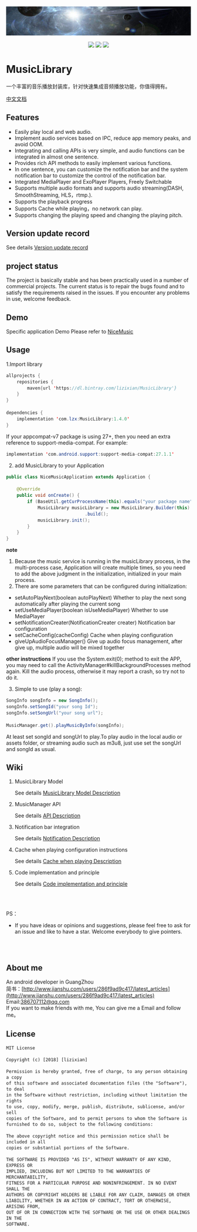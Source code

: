<p align="center">
<a href="art/logo.jpg"><img src="art/logo.jpg"/></a>
</p>

<p align="center">
<a href="http://developer.android.com/index.html"><img src="https://img.shields.io/badge/platform-android-green.svg"></a>
<a href="https://bintray.com/lizixian/MusicLibrary/MusicLibrary/_latestVersion"><img src="https://api.bintray.com/packages/lizixian/MusicLibrary/MusicLibrary/images/download.svg"></a>
<a href="http://choosealicense.com/licenses/mit/"><img src="https://img.shields.io/badge/license-MIT-green.svg"></a>
</p>

# MusicLibrary

一个丰富的音乐播放封装库，针对快速集成音频播放功能，你值得拥有。 

[中文文档](https://github.com/lizixian18/MusicLibrary/blob/master/README-ZH.md)

## Features

- Easily play local and web audio.
- Implement audio services based on IPC, reduce app memory peaks, and avoid OOM.
- Integrating and calling APIs is very simple, and audio functions can be integrated in almost one sentence.
- Provides rich API methods to easily implement various functions.
- In one sentence, you can customize the notification bar and the system notification bar to customize the control of the notification bar.
- Integrated MediaPlayer and ExoPlayer Players, Freely Switchable
- Supports multiple audio formats and supports audio streaming(DASH, SmoothStreaming, HLS，rtmp.).
- Supports the playback progress
- Supports Cache while playing，no network can play.
- Supports changing the playing speed and changing the playing pitch.

## Version update record

See details [Version update record](https://github.com/lizixian18/MusicLibrary/blob/master/readme/version.md)

## project status

The project is basically stable and has been practically used in a number of commercial projects. The current status is to repair the bugs found and to satisfy the requirements raised in the issues. If you encounter any problems in use, welcome feedback.

## Demo

Specific application Demo Please refer to [NiceMusic](https://github.com/lizixian18/NiceMusic)

## Usage

1.Import library

```java
allprojects {
    repositories {
        maven{url 'https://dl.bintray.com/lizixian/MusicLibrary'}
    }
}

dependencies {
    implementation 'com.lzx:MusicLibrary:1.4.0'
}
```

If your appcompat-v7 package is using 27+, then you need an extra reference to support-media-compat. For example:

```java
implementation 'com.android.support:support-media-compat:27.1.1'
```


2. add MusicLibrary to your Application

```java
public class NiceMusicApplication extends Application {

    @Override
    public void onCreate() {
        if (BaseUtil.getCurProcessName(this).equals("your package name")) {
            MusicLibrary musicLibrary = new MusicLibrary.Builder(this)
                              .build();
            musicLibrary.init();
        }
    }
}
```

**note**
1. Because the music service is running in the musicLibrary process, in the multi-process case, Application will create multiple times, so you need to add the above judgment in the initialization, initialized in your main process.
2. There are some parameters that can be configured during initialization:

- setAutoPlayNext(boolean autoPlayNext) Whether to play the next song automatically after playing the current song
- setUseMediaPlayer(boolean isUseMediaPlayer) Whether to use MediaPlayer
- setNotificationCreater(NotificationCreater creater) Notification bar configuration
- setCacheConfig(cacheConfig) Cache when playing configuration
- giveUpAudioFocusManager() Give up audio focus management, after give up, multiple audio will be mixed together

**other instructions**
If you use the System.exit(0); method to exit the APP, you may need to call the ActivityManager#killBackgroundProcesses method again.
Kill the audio process, otherwise it may report a crash, so try not to do it.

3. Simple to use (play a song):

```java
SongInfo songInfo = new SongInfo();
songInfo.setSongId("your song Id"); 
songInfo.setSongUrl("your song url"); 

MusicManager.get().playMusicByInfo(songInfo);
```

At least set songId and songUrl to play.To play audio in the local audio or assets folder, or streaming audio such as m3u8, just use set the songUrl and songId as usual.

## Wiki

1. MusicLibrary Model 
 
   See details [MusicLibrary Model Description](https://github.com/lizixian18/MusicLibrary/blob/master/readme/model.md)
   
2. MusicManager API
   
   See details [API Description](https://github.com/lizixian18/MusicLibrary/blob/master/readme/api.md)
 
3. Notification bar integration

   See details [Notification Description](https://github.com/lizixian18/MusicLibrary/blob/master/readme/notification.md)

4. Cache when playing configuration instructions
 
   See details [Cache when playing Description](https://github.com/lizixian18/MusicLibrary/blob/master/readme/playcache.md)

5. Code implementation and principle
  
   See details [Code implementation and principle](https://github.com/lizixian18/MusicLibrary/blob/master/readme/principle.md)


<br><br>

PS：
- If you have ideas or opinions and suggestions, please feel free to ask for an issue and like to have a star. Welcome everybody to give pointers.

<br><br>

##  About me

An android developer in GuangZhou  
简书：[http://www.jianshu.com/users/286f9ad9c417/latest_articles](http://www.jianshu.com/users/286f9ad9c417/latest_articles)   
Email:386707112@qq.com  
If you want to make friends with me, You can give me a Email and follow me。


## License

```
MIT License

Copyright (c) [2018] [lizixian]

Permission is hereby granted, free of charge, to any person obtaining a copy
of this software and associated documentation files (the "Software"), to deal
in the Software without restriction, including without limitation the rights
to use, copy, modify, merge, publish, distribute, sublicense, and/or sell
copies of the Software, and to permit persons to whom the Software is
furnished to do so, subject to the following conditions:

The above copyright notice and this permission notice shall be included in all
copies or substantial portions of the Software.

THE SOFTWARE IS PROVIDED "AS IS", WITHOUT WARRANTY OF ANY KIND, EXPRESS OR
IMPLIED, INCLUDING BUT NOT LIMITED TO THE WARRANTIES OF MERCHANTABILITY,
FITNESS FOR A PARTICULAR PURPOSE AND NONINFRINGEMENT. IN NO EVENT SHALL THE
AUTHORS OR COPYRIGHT HOLDERS BE LIABLE FOR ANY CLAIM, DAMAGES OR OTHER
LIABILITY, WHETHER IN AN ACTION OF CONTRACT, TORT OR OTHERWISE, ARISING FROM,
OUT OF OR IN CONNECTION WITH THE SOFTWARE OR THE USE OR OTHER DEALINGS IN THE
SOFTWARE.
```

